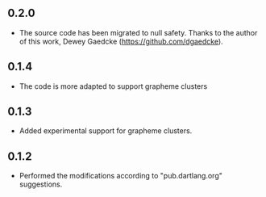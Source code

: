 ## 0.2.0

 - The source code has been migrated to null safety. Thanks to the author of this work, Dewey Gaedcke (https://github.com/dgaedcke).

## 0.1.4

- The code is more adapted to support grapheme clusters

## 0.1.3

- Added experimental support for grapheme clusters.

## 0.1.2

- Performed the modifications according to "pub.dartlang.org" suggestions.

